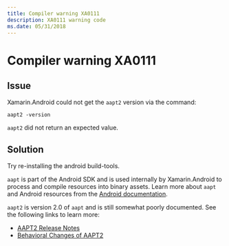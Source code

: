 ```yaml
---
title: Compiler warning XA0111
description: XA0111 warning code
ms.date: 05/31/2018
---
```

# Compiler warning XA0111

## Issue

Xamarin.Android could not get the `aapt2` version via the command:

```
aapt2 -version
```

`aapt2` did not return an expected value.

## Solution

Try re-installing the android build-tools.

`aapt` is part of the Android SDK and is used internally by
Xamarin.Android to process and compile resources into binary assets.
Learn more about `aapt` and Android resources from the [Android
documentation][aapt].

`aapt2` is version 2.0 of `aapt` and is still somewhat poorly
documented. See the following links to learn more:
- [AAPT2 Release Notes][release-notes]
- [Behavioral Changes of AAPT2][behavior]

[aapt]: https://developer.android.com/guide/topics/resources/accessing-resources.html
[release-notes]: https://android.googlesource.com/platform/frameworks/base/+/master/tools/aapt2/readme.md
[behavior]: https://developer.android.com/studio/build/gradle-plugin-3-0-0-migration#aapt2
